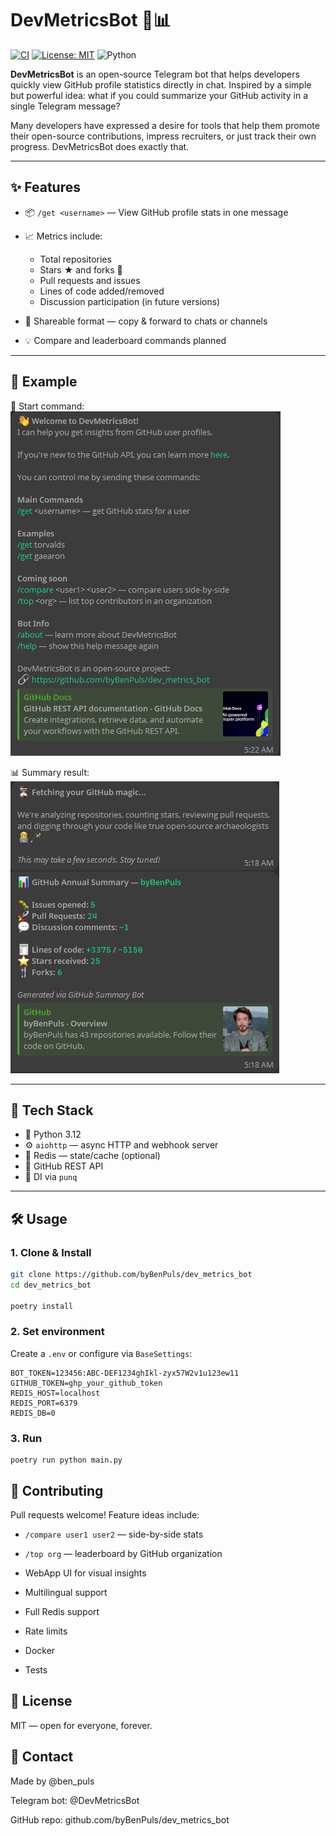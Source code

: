 # DevMetricsBot 🤖📊


[![CI](https://github.com/byBenPuls/dev_metrics_bot/actions/workflows/ci.yml/badge.svg)](https://github.com/byBenPuls/dev_metrics_bot/actions/workflows/style.yml)
[![License: MIT](https://img.shields.io/badge/License-MIT-blue.svg)](https://opensource.org/licenses/MIT)
![Python](https://img.shields.io/badge/Python-3.12+-blue.svg)


**DevMetricsBot** is an open-source Telegram bot that helps developers quickly view GitHub profile statistics directly in chat.
Inspired by a simple but powerful idea: 
what if you could summarize your GitHub activity in a single Telegram message?

Many developers have expressed a desire for tools that help them promote their open-source contributions,
impress recruiters, or just track their own progress. DevMetricsBot does exactly that.

---

## ✨ Features

- 📦 `/get <username>` — View GitHub profile stats in one message  
- 📈 Metrics include:
  - Total repositories
  - Stars ★ and forks 🍴
  - Pull requests and issues
  - Lines of code added/removed
  - Discussion participation (in future versions)

- 🔗 Shareable format — copy & forward to chats or channels

- 💡 Compare and leaderboard commands planned

---

## 🧪 Example

🧭 Start command:
![Start command](assets/start.png)

📊 Summary result:
![GitHub summary](assets/summary.png)

---

## 🔧 Tech Stack

- 🐍 Python 3.12
- ⚙️ `aiohttp` — async HTTP and webhook server
- 🔗 Redis — state/cache (optional)
- 🐙 GitHub REST API
- 🔌 DI via `punq`

---

## 🛠 Usage

### 1. Clone & Install

```bash
git clone https://github.com/byBenPuls/dev_metrics_bot
cd dev_metrics_bot

poetry install
```

### 2. Set environment

Create a `.env` or configure via `BaseSettings`:

```
BOT_TOKEN=123456:ABC-DEF1234ghIkl-zyx57W2v1u123ew11
GITHUB_TOKEN=ghp_your_github_token
REDIS_HOST=localhost
REDIS_PORT=6379
REDIS_DB=0
```


### 3. Run

```
poetry run python main.py
```


## 🧩 Contributing

Pull requests welcome! Feature ideas include:

* `/compare user1 user2` — side-by-side stats

* `/top org` — leaderboard by GitHub organization

* WebApp UI for visual insights

* Multilingual support

* Full Redis support

* Rate limits

* Docker

* Tests


## 📖 License

MIT — open for everyone, forever.

## 💬 Contact

Made by @ben_puls

Telegram bot: @DevMetricsBot

GitHub repo: github.com/byBenPuls/dev_metrics_bot
